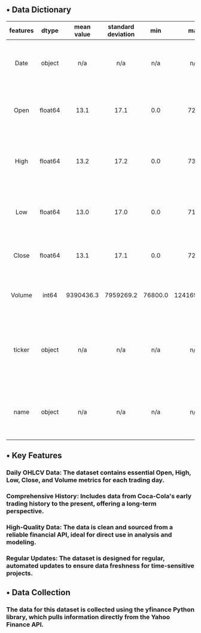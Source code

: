 ## • Data Dictionary
| features | dtype | mean value | standard deviation | min | max | description |
| :-: | :-: | :-: | :-: | :-: | :-: | :-: |
| Date | object | n/a | n/a | n/a | n/a | The date of the trading session in YYYY-MM-DD format. |
| Open | float64 | 13.1 | 17.1 | 0.0 | 72.3 | The stock price in USD at the start of the trading session. |
| High | float64 | 13.2 | 17.2 | 0.0 | 73.3 | The highest price reached during the trading day in USD. |
| Low | float64 | 13.0 | 17.0 | 0.0 | 71.9 | The lowest price recorded during the trading day in USD. |
| Close | float64 | 13.1 | 17.1 | 0.0 | 72.8 | The final stock price at market close in USD. |
| Volume | int64 | 9390436.3 | 7959269.2 | 76800.0 | 124169000.0 | The total number of shares traded on that day. |
| ticker | object | n/a | n/a | n/a | n/a | The standard ticker symbol for The Coca-Cola Company on the NYSE: 'KO'. |
| name | object | n/a | n/a | n/a | n/a | The full name of the company: 'The Coca-Cola Company'. |

## • Key Features
### Daily OHLCV Data: The dataset contains essential Open, High, Low, Close, and Volume metrics for each trading day.
### Comprehensive History: Includes data from Coca-Cola's early trading history to the present, offering a long-term perspective.
### High-Quality Data: The data is clean and sourced from a reliable financial API, ideal for direct use in analysis and modeling.
### Regular Updates: The dataset is designed for regular, automated updates to ensure data freshness for time-sensitive projects.

## • Data Collection
### The data for this dataset is collected using the yfinance Python library, which pulls information directly from the Yahoo Finance API.
